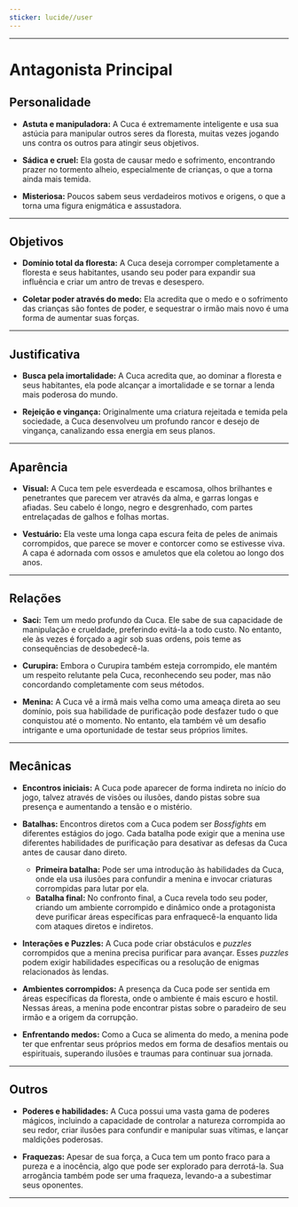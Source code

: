 ```yaml
---
sticker: lucide//user
---
```

---
# Antagonista Principal

## Personalidade

- **Astuta e manipuladora:** A Cuca é extremamente inteligente e usa sua astúcia para manipular outros seres da floresta, muitas vezes jogando uns contra os outros para atingir seus objetivos.

- **Sádica e cruel:** Ela gosta de causar medo e sofrimento, encontrando prazer no tormento alheio, especialmente de crianças, o que a torna ainda mais temida.

- **Misteriosa:** Poucos sabem seus verdadeiros motivos e origens, o que a torna uma figura enigmática e assustadora.

---
## Objetivos

- **Domínio total da floresta:** A Cuca deseja corromper completamente a floresta e seus habitantes, usando seu poder para expandir sua influência e criar um antro de trevas e desespero.

- **Coletar poder através do medo:** Ela acredita que o medo e o sofrimento das crianças são fontes de poder, e sequestrar o irmão mais novo é uma forma de aumentar suas forças.

---
## Justificativa

- **Busca pela imortalidade:** A Cuca acredita que, ao dominar a floresta e seus habitantes, ela pode alcançar a imortalidade e se tornar a lenda mais poderosa do mundo.

- **Rejeição e vingança:** Originalmente uma criatura rejeitada e temida pela sociedade, a Cuca desenvolveu um profundo rancor e desejo de vingança, canalizando essa energia em seus planos.

---
## Aparência 

- **Visual:** A Cuca tem pele esverdeada e escamosa, olhos brilhantes e penetrantes que parecem ver através da alma, e garras longas e afiadas. Seu cabelo é longo, negro e desgrenhado, com partes entrelaçadas de galhos e folhas mortas.

- **Vestuário:** Ela veste uma longa capa escura feita de peles de animais corrompidos, que parece se mover e contorcer como se estivesse viva. A capa é adornada com ossos e amuletos que ela coletou ao longo dos anos.

---
## Relações

- **Saci:** Tem um medo profundo da Cuca. Ele sabe de sua capacidade de manipulação e crueldade, preferindo evitá-la a todo custo. No entanto, ele às vezes é forçado a agir sob suas ordens, pois teme as consequências de desobedecê-la.

- **Curupira:** Embora o Curupira também esteja corrompido, ele mantém um respeito relutante pela Cuca, reconhecendo seu poder, mas não concordando completamente com seus métodos.

- **Menina:** A Cuca vê a irmã mais velha como uma ameaça direta ao seu domínio, pois sua habilidade de purificação pode desfazer tudo o que conquistou até o momento. No entanto, ela também vê um desafio intrigante e uma oportunidade de testar seus próprios limites.

---
## Mecânicas

- **Encontros iniciais:** A Cuca pode aparecer de forma indireta no início do jogo, talvez através de visões ou ilusões, dando pistas sobre sua presença e aumentando a tensão e o mistério.

- **Batalhas:** Encontros diretos com a Cuca podem ser *Bossfights* em diferentes estágios do jogo. Cada batalha pode exigir que a menina use diferentes habilidades de purificação para desativar as defesas da Cuca antes de causar dano direto.
	- **Primeira batalha:** Pode ser uma introdução às habilidades da Cuca, onde ela usa ilusões para confundir a menina e invocar criaturas corrompidas para lutar por ela.
	- **Batalha final:** No confronto final, a Cuca revela todo seu poder, criando um ambiente corrompido e dinâmico onde a protagonista deve purificar áreas específicas para enfraquecê-la enquanto lida com ataques diretos e indiretos.

- **Interações e Puzzles:** A Cuca pode criar obstáculos e *puzzles* corrompidos que a menina precisa purificar para avançar. Esses *puzzles* podem exigir habilidades específicas ou a resolução de enigmas relacionados às lendas.

- **Ambientes corrompidos:** A presença da Cuca pode ser sentida em áreas específicas da floresta, onde o ambiente é mais escuro e hostil. Nessas áreas, a menina pode encontrar pistas sobre o paradeiro de seu irmão e a origem da corrupção.

- **Enfrentando medos:** Como a Cuca se alimenta do medo, a menina pode ter que enfrentar seus próprios medos em forma de desafios mentais ou espirituais, superando ilusões e traumas para continuar sua jornada.

---
## Outros

- **Poderes e habilidades:** A Cuca possui uma vasta gama de poderes mágicos, incluindo a capacidade de controlar a natureza corrompida ao seu redor, criar ilusões para confundir e manipular suas vítimas, e lançar maldições poderosas.

- **Fraquezas:** Apesar de sua força, a Cuca tem um ponto fraco para a pureza e a inocência, algo que pode ser explorado para derrotá-la. Sua arrogância também pode ser uma fraqueza, levando-a a subestimar seus oponentes.

---